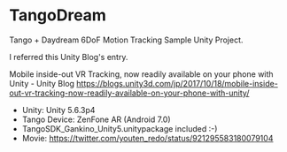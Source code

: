 # TangoDream

Tango + Daydream 6DoF Motion Tracking Sample Unity Project.

I referred this Unity Blog's entry.

Mobile inside-out VR Tracking, now readily available on your phone with Unity - Unity Blog
https://blogs.unity3d.com/jp/2017/10/18/mobile-inside-out-vr-tracking-now-readily-available-on-your-phone-with-unity/

 * Unity: Unity 5.6.3p4
 * Tango Device: ZenFone AR (Android 7.0)
 * TangoSDK_Gankino_Unity5.unitypackage included :-)
 * Movie: https://twitter.com/youten_redo/status/921295583180079104
